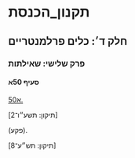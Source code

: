 # תקנון_הכנסת

## חלק ד׳: כלים פרלמנטריים

### פרק שלישי: שאילתות

#### סעיף 50א

[50א.](https://he.wikisource.org/wiki/תקנון_הכנסת#s_yp_50_)

[תיקון: תשע״ו־2]

(פקע).

[תיקון: תש״ע־8]